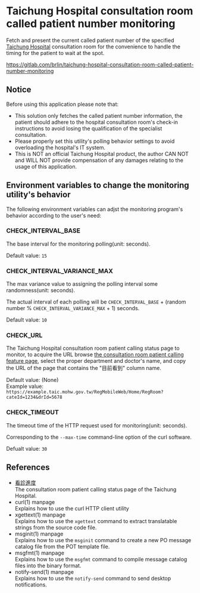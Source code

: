 # Taichung Hospital consultation room called patient number monitoring

Fetch and present the current called patient number of the specified [Taichung Hospital](https://www.taic.mohw.gov.tw/) consultation room for the convenience to handle the timing for the patient to wait at the spot.

<https://gitlab.com/brlin/taichung-hospital-consultation-room-called-patient-number-monitoring>

## Notice

Before using this application please note that:

* This solution only fetches the called patient number information, the patient should adhere to the hospital consultation room's check-in instructions to avoid losing the qualification of the specialist consultation.
* Please properly set this utility's polling behavior settings to avoid overloading the hospital's IT system.
* This is NOT an official Taichung Hospital product, the author CAN NOT and WILL NOT provide compensation of any damages relating to the usage of this application.

## Environment variables to change the monitoring utility's behavior

The following environment variables can adjst the monitoring program's behavior according to the user's need:

### CHECK_INTERVAL_BASE

The base interval for the monitoring polling(unit: seconds).

Default value: `15`

### CHECK_INTERVAL_VARIANCE_MAX

The max variance value to assigning the polling interval some  randomness(unit: seconds).

The actual interval of each polling will be `CHECK_INTERVAL_BASE` + (random number % `CHECK_INTERVAL_VARIANCE_MAX` + 1) seconds.

Default value: `10`

### CHECK_URL

The Taichung Hospital consultation room patient calling status page to monitor, to acquire the URL browse [the consultation room patient calling feature page](https://www03.taic.mohw.gov.tw/RegMobileWeb/Home/RegRoomList?Flag=Y), select the proper department and doctor's name, and copy the URL of the page that contains the "目前看到" column name.

Default value: (None)  
Example value: `https://example.taic.mohw.gov.tw/RegMobileWeb/Home/RegRoom?cateId=1234&drId=5678`

### CHECK_TIMEOUT

The timeout time of the HTTP request used for monitoring(unit: seconds).

Corresponding to the `--max-time` command-line option of the curl software.

Defualt value: `30`

## References

* [看診進度](https://www03.taic.mohw.gov.tw/RegMobileWeb/Home/RegRoomList?Flag=Y)  
  The consultation room patient calling status page of the Taichung Hospital.
* curl(1) manpage  
  Explains how to use the curl HTTP client utility
* xgettext(1) manpage  
  Explains how to use the `xgettext` command to extract translatable strings from the source code file.
* msginit(1) manpage  
  Explains how to use the `msginit` command to create a new PO message catalog file from the POT template file.
* msgfmt(1) manpage  
  Explains how to use the `msgfmt` command to compile message catalog files into the binary format.
* notify-send(1) manpage  
  Explains how to use the `notify-send` command to send desktop notifications.
